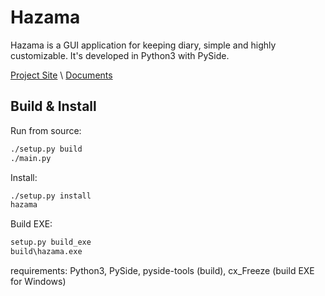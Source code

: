 Hazama
======
Hazama is a GUI application for keeping diary, simple and highly customizable. It's developed in Python3 with PySide.

[Project Site](http://krrr.github.io/hazama) \ [Documents](https://github.com/krrr/Hazama/wiki)

Build & Install
---
Run from source:
```sh
./setup.py build
./main.py
```
Install:
```sh
./setup.py install
hazama
```
Build EXE:
```cmd
setup.py build_exe
build\hazama.exe
```
requirements: Python3, PySide, pyside-tools (build), cx_Freeze (build EXE for Windows)
